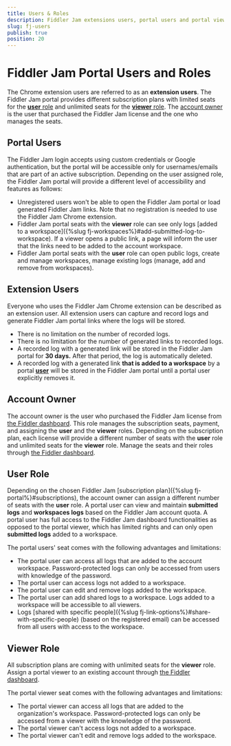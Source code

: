 ```yaml
---
title: Users & Roles
description: Fiddler Jam extensions users, portal users and portal viewers
slug: fj-users
publish: true
position: 20
---
```


# Fiddler Jam Portal Users and Roles

The Chrome extension users are referred to as an **extension users**. The Fiddler Jam portal provides different subscription plans with limited seats for the [**user** role](#user-role) and unlimited seats for the [**viewer** role](#viewer-role). The [account owner](#account-owner) is the user that purchased the Fiddler Jam license and the one who manages the seats.

## Portal Users

The Fiddler Jam login accepts using custom credentials or Google authentication, but the portal will be accessible only for usernames/emails that are part of an active subscription. Depending on the user assigned role, the Fiddler Jam portal will provide a different level of accessibility and features as follows:

- Unregistered users won't be able to open the Fiddler Jam portal or load generated Fiddler Jam links. Note that no registration is needed to use the Fiddler Jam Chrome extension.
- Fiddler Jam portal seats with the **viewer** role can see only logs [added to a workspace]({%slug fj-workspaces%}#add-submitted-log-to-workspace). If a viewer opens a public link, a page will inform the user that the links need to be added to the account workspace.
- Fiddler Jam portal seats with the **user** role can open public logs, create and manage workspaces, manage existing logs (manage, add and remove from workspaces).

## Extension Users

Everyone who uses the Fiddler Jam Chrome extension can be described as an extension user. All extension users can capture and record logs and generate Fiddler Jam portal links where the logs will be stored.
- There is no limitation on the number of recorded logs.
- There is no limitation for the number of generated links to recorded logs.
- A recorded log with a generated link will be stored in the Fiddler Jam portal for **30 days.** After that period, the log is automatically deleted.
- A recorded log with a generated link **that is added to a workspace** by a portal [**user**](#user-role) will be stored in the Fiddler Jam portal until a portal user explicitly removes it.

## Account Owner

The account owner is the user who purchased the Fiddler Jam license from [the Fiddler dashboard](https://dashboard.getfiddler.com/). This role manages the subscription seats, payment, and assigning the **user** and the **viewer** roles. Depending on the subscription plan, each license will provide a different number of seats with the **user** role and unlimited seats for the **viewer** role. Manage the seats and their roles through [the Fiddler dashboard](https://dashboard.getfiddler.com).

## User Role

Depending on the chosen Fiddler Jam [subscription plan]({%slug fj-portal%}#subscriptions), the account owner can assign a different number of seats with the **user** role. A portal user can view and maintain **submitted logs** and **workspaces logs** based on the Fiddler Jam account quota. A portal user has full access to the Fiddler Jam dashboard functionalities as opposed to the portal viewer, which has limited rights and can only open **submitted logs** added to a workspace.

The portal users' seat comes with the following advantages and limitations:

- The portal user can access all logs that are added to the account workspace. Password-protected logs can only be accessed from users with knowledge of the password.
- The portal user can access logs not added to a workspace.
- The portal user can edit and remove logs added to the workspace.
- The portal user can add shared logs to a workspace. Logs added to a workspace will be accessible to all viewers.
- Logs [shared with specific people]({%slug fj-link-options%}#share-with-specific-people) (based on the registered email) can be accessed from all users with access to the workspace.


## Viewer Role

All subscription plans are coming with unlimited seats for the **viewer** role. Assign a portal viewer to an existing account through [the Fiddler dashboard](https://dashboard.getfiddler.com).

The portal viewer seat comes with the following advantages and limitations:

- The portal viewer can access all logs that are added to the organization's workspace. Password-protected logs can only be accessed from a viewer with the knowledge of the password.
- The portal viewer can't access logs not added to a workspace.
- The portal viewer can't edit and remove logs added to the workspace.

